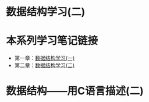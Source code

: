 # 数据结构学习(二)


<!--more-->

# 本系列学习笔记链接

- 第一章：[数据结构学习(一)](/data_structure-1)
- 第二章：[数据结构学习(二)](/data_structure-2)

# 数据结构——用C语言描述(二)


